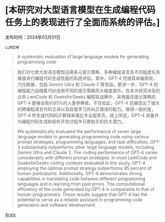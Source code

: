 # [本研究对大型语言模型在生成编程代码任务上的表现进行了全面而系统的评估。]

发布时间：2024年03月01日

`LLM应用`

> A systematic evaluation of large language models for generating programming code

> 我们对七款大型语言模型运用多元提示策略、多种编程语言及不同程度任务难度进行编程代码生成性能的系统评估。其中，GPT-4 凭借其卓越表现，力压群雄，包括 Gemini Ultra 和 Claude 2 等竞品。更进一步，GPT-4 的编程能力会随着巧妙选用不同的提示策略而大幅度提升。在本次研究涉及的众多 LeetCode 和 GeeksforGeeks 编程挑战赛中，采用最佳提示策略的 GPT-4 能够击败约85%的人类参赛者。不仅如此，GPT-4 还展现出了强大的跨编程语言代码互译以及自我学习并纠正错误的能力。值得一提的是，GPT-4 所生成代码的计算效率堪比专业程序员。综上所述，GPT-4 具备作为编程代码生成和软件开发过程中可靠助手的巨大潜力。

> We systematically evaluated the performance of seven large language models in generating programming code using various prompt strategies, programming languages, and task difficulties. GPT-4 substantially outperforms other large language models, including Gemini Ultra and Claude 2. The coding performance of GPT-4 varies considerably with different prompt strategies. In most LeetCode and GeeksforGeeks coding contests evaluated in this study, GPT-4 employing the optimal prompt strategy outperforms 85 percent of human participants. Additionally, GPT-4 demonstrates strong capabilities in translating code between different programming languages and in learning from past errors. The computational efficiency of the code generated by GPT-4 is comparable to that of human programmers. These results suggest that GPT-4 has the potential to serve as a reliable assistant in programming code generation and software development.

[Arxiv](https://arxiv.org/abs/2403.00894)